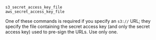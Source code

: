     s3_secret_access_key_file 
    aws_secret_access_key_file

One of these commands is required if you specify an `s3://` URL; they
specify the file containing the secret access key (and only the secret
access key) used to pre-sign the URLs. Use only one.

